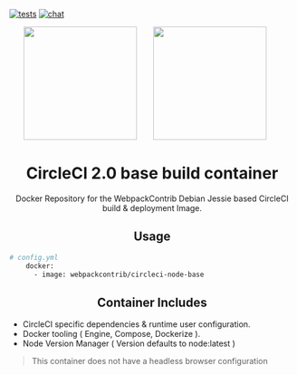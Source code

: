 [![tests][tests]][tests-url]
[![chat][chat]][chat-url]

<div align="center">
  <img width="200" height="200"
    src="https://cdn.worldvectorlogo.com/logos/circleci.svg">
  <a href="https://github.com/easymetrics">
    <img width="200" height="200" vspace="" hspace="25"
      src="https://cdn.worldvectorlogo.com/logos/webpack-icon.svg">
  </a>
  <h1>CircleCI 2.0 base build container</h1>
  <p>Docker Repository for the WebpackContrib Debian Jessie based CircleCI build & deployment Image.<p>
</div>


<h2 align="center">Usage</h2>

```bash
# config.yml
    docker:
      - image: webpackcontrib/circleci-node-base
```

<h2 align="center">Container Includes</h2>

- CircleCI specific dependencies & runtime user configuration.
- Docker tooling ( Engine, Compose, Dockerize ).
- Node Version Manager ( Version defaults to node:latest )

> This container does not have a headless browser configuration

[tests]: https://circleci.com/gh/webpack-contrib/circleci-node-base.svg?style=svg
[tests-url]: https://circleci.com/gh/webpack-contrib/circleci-node-base

[chat]: https://badges.gitter.im/webpack/webpack.svg
[chat-url]: https://gitter.im/webpack/webpack
